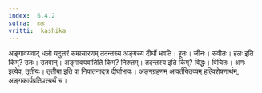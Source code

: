 ```yaml
---
index:  6.4.2
sutra:  हलः
vritti:  kashika 
---
```


अङ्गावयवाद् धलो यदुत्तरं सम्प्रसारणम् तदन्तस्य अङ्गस्य दीर्घो भवति। हूतः। जीनः। संवीतः। हलः इति किम्? उतः। उतवान्। अङ्गावयवातिति किम्? निरुतम्। तदन्तस्य इति किम्? विद्धः। विचितः। अणः इत्येव, तृतीयः। तृतीया इति वा निपातनादत्र दीर्घाभावः। अङ्गग्रहणम् आवर्तयितव्यम् हल्विशेषणार्थम्, अङ्गकार्यप्रतिपत्त्यर्थं च।

